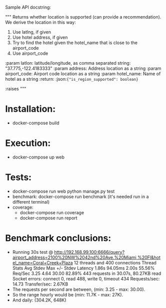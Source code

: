 Sample API docstring:

""" Returns whether location is supported (can provide a recommendation). We derive the location in this way:
1. Use latlng, if given
2. Use hotel address, if given
3. Try to find the hotel given the hotel_name that is close to the airport_code
4. Use airport_code

:param latlon: latitude/longitude, as comma separated string: "37.775,-122.4183333"
:param address: Address location as a string
:param airport_code: Airport code location as a string
:param hotel_name: Name of hotel as a string
:return: :json:`{"is_region_supported": boolean}`

:raises
"""

Installation:
============
   * docker-compose build

Execution:
=========
   * docker-compose up web

Tests:
======
   * docker-compose run web python manage.py test
   * benchmark: docker-compose run benchmark (it's needed run in a different terminal)
   * coverage:
        * docker-compose run coverage
        * docker-compose run report

Benchmark conclusions:
=====================
   * Running 30s test @ http://192.168.99.100:6666/query?airport_address=2100%20NW%2042nd%20Ave.%20Miami,%20Fl&hotel_name=Coral+Creek+Plaza
      12 threads and 400 connections
      Thread Stats   Avg      Stdev     Max   +/- Stdev
        Latency     1.86s    94.05ms   2.00s    55.56%
        Req/Sec     3.25      4.64    30.00     82.89%
      443 requests in 30.07s, 80.27KB read
      Socket errors: connect 0, read 488, write 0, timeout 434
    Requests/sec:     14.73
    Transfer/sec:      2.67KB
   * The requests per second are between, (min: 3.25 - max: 30.00).
   * So the range hourly would be (min: 11.7K - max: 27K).
   * And daily: (304.2K, 648K)
